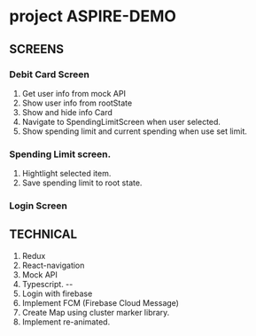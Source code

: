 # project ASPIRE-DEMO

## SCREENS
### Debit Card Screen
1. Get user info from mock API
2. Show user info from rootState
3. Show and hide info Card
4. Navigate to SpendingLimitScreen when user selected.
5. Show spending limit and current spending when use set limit.
### Spending Limit screen.
1. Hightlight selected item.
2. Save spending limit to root state.
### Login Screen

## TECHNICAL
1. Redux
2. React-navigation
3. Mock API
4. Typescript.
--
5. Login with firebase
6. Implement FCM (Firebase Cloud Message)
7. Create Map using cluster marker library.
8. Implement re-animated.


